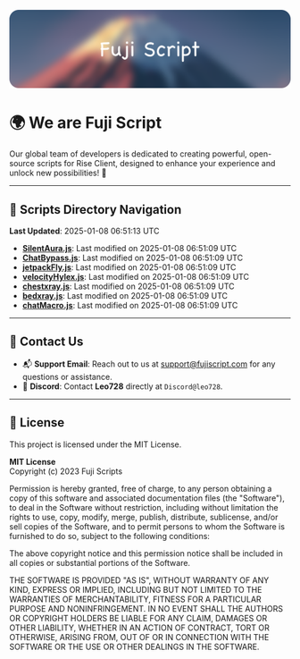 ![Banner](.github/b.webp)

# 🌍 **We are Fuji Script**

Our global team of developers is dedicated to creating powerful, open-source scripts for Rise Client, designed to enhance your experience and unlock new possibilities! 🌟

---
<!-- SCRIPTS_NAVIGATION_START -->
## 📂 **Scripts Directory Navigation**

**Last Updated**: 2025-01-08 06:51:13 UTC

- **[SilentAura.js](scripts/SilentAura.js)**: Last modified on 2025-01-08 06:51:09 UTC
- **[ChatBypass.js](scripts/ChatBypass.js)**: Last modified on 2025-01-08 06:51:09 UTC
- **[jetpackFly.js](scripts/jetpackFly.js)**: Last modified on 2025-01-08 06:51:09 UTC
- **[velocityHylex.js](scripts/velocityHylex.js)**: Last modified on 2025-01-08 06:51:09 UTC
- **[chestxray.js](scripts/chestxray.js)**: Last modified on 2025-01-08 06:51:09 UTC
- **[bedxray.js](scripts/bedxray.js)**: Last modified on 2025-01-08 06:51:09 UTC
- **[chatMacro.js](scripts/chatMacro.js)**: Last modified on 2025-01-08 06:51:09 UTC

<!-- SCRIPTS_NAVIGATION_END -->

---

## 💬 **Contact Us**  
- 📬 **Support Email**: Reach out to us at [support@fujiscript.com](mailto:support@fujiscript.com) for any questions or assistance.  
- 💬 **Discord**: Contact **Leo728** directly at `Discord@leo728`.

---

## 📜 **License**

This project is licensed under the MIT License.  

**MIT License**  
Copyright (c) 2023 Fuji Scripts  

Permission is hereby granted, free of charge, to any person obtaining a copy of this software and associated documentation files (the "Software"), to deal in the Software without restriction, including without limitation the rights to use, copy, modify, merge, publish, distribute, sublicense, and/or sell copies of the Software, and to permit persons to whom the Software is furnished to do so, subject to the following conditions:  

The above copyright notice and this permission notice shall be included in all copies or substantial portions of the Software.  

THE SOFTWARE IS PROVIDED "AS IS", WITHOUT WARRANTY OF ANY KIND, EXPRESS OR IMPLIED, INCLUDING BUT NOT LIMITED TO THE WARRANTIES OF MERCHANTABILITY, FITNESS FOR A PARTICULAR PURPOSE AND NONINFRINGEMENT. IN NO EVENT SHALL THE AUTHORS OR COPYRIGHT HOLDERS BE LIABLE FOR ANY CLAIM, DAMAGES OR OTHER LIABILITY, WHETHER IN AN ACTION OF CONTRACT, TORT OR OTHERWISE, ARISING FROM, OUT OF OR IN CONNECTION WITH THE SOFTWARE OR THE USE OR OTHER DEALINGS IN THE SOFTWARE.  
